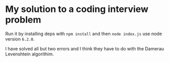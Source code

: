 # My solution to a coding interview problem
Run it by installing deps with `npm install` and then `node index.js` use node version `6.2.0`.

I have solved all but two errors and I think they have to do with the Damerau Levenshtein algorithim.
